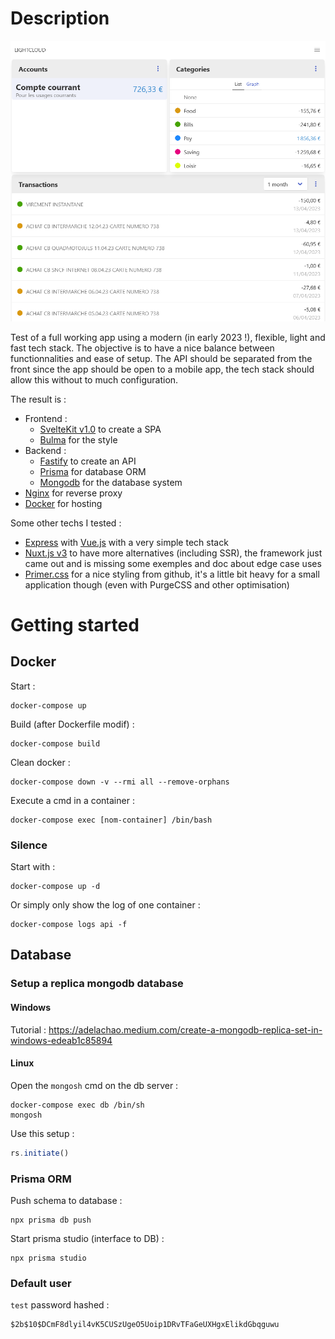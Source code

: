 # Description

![](.images/accountancy-screenshoot.png)

Test of a full working app using a modern (in early 2023 !), flexible, light and fast tech stack. The objective is to have a nice balance between functionnalities and ease of setup. The API should be separated from the front since the app should be open to a mobile app, the tech stack should allow this without to much configuration.

The result is :
- Frontend :
    - [SvelteKit v1.0](https://kit.svelte.dev/) to create a SPA
    - [Bulma](https://bulma.io/) for the style
- Backend :
    - [Fastify](https://www.fastify.io/) to create an API
    - [Prisma](https://www.prisma.io/) for database ORM
    - [Mongodb](https://www.mongodb.com) for the database system
- [Nginx](https://www.nginx.com/) for reverse proxy
- [Docker](https://www.docker.com/) for hosting

Some other techs I tested :
- [Express](https://expressjs.com/) with [Vue.js](https://vuejs.org/) with a very simple tech stack
- [Nuxt.js v3](https://nuxt.com/) to have more alternatives (including SSR), the framework just came out and is missing some exemples and doc about edge case uses
- [Primer.css](https://primer.style/css/) for a nice styling from github, it's a little bit heavy for a small application though (even with PurgeCSS and other optimisation)


# Getting started

## Docker

Start :
```
docker-compose up
```

Build (after Dockerfile modif) :
```
docker-compose build
```

Clean docker :
```
docker-compose down -v --rmi all --remove-orphans
```

Execute a cmd in a container :
```
docker-compose exec [nom-container] /bin/bash
```

### Silence
Start with :
```
docker-compose up -d
```

Or simply only show the log of one container :
```
docker-compose logs api -f
```

## Database

### Setup a replica mongodb database

#### Windows

Tutorial : https://adelachao.medium.com/create-a-mongodb-replica-set-in-windows-edeab1c85894

#### Linux

Open the `mongosh` cmd on the db server :
```
docker-compose exec db /bin/sh
mongosh
```
Use this setup :
```js
rs.initiate()
```

### Prisma ORM
Push schema to database : 
```
npx prisma db push
```

Start prisma studio (interface to DB) :
```
npx prisma studio
```

### Default user

`test` password hashed :
```
$2b$10$DCmF8dlyil4vK5CUSzUgeO5Uoip1DRvTFaGeUXHgxElikdGbqguwu
```